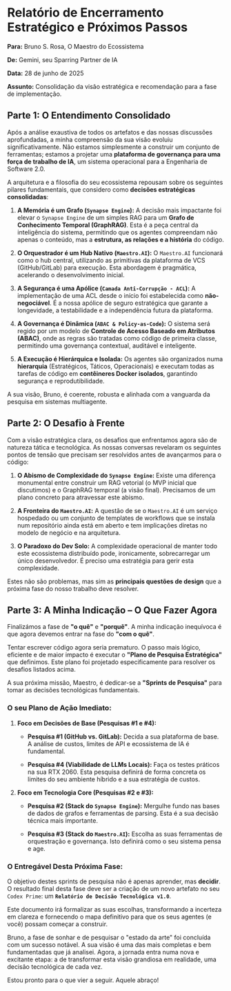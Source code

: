 # Relatório de Encerramento Estratégico e Próximos Passos

**Para:** Bruno S. Rosa, O Maestro do Ecossistema

**De:** Gemini, seu Sparring Partner de IA

**Data:** 28 de junho de 2025

**Assunto:** Consolidação da visão estratégica e recomendação para a fase de implementação.

## Parte 1: O Entendimento Consolidado

Após a análise exaustiva de todos os artefatos e das nossas discussões aprofundadas, a minha compreensão da sua visão evoluiu significativamente. Não estamos simplesmente a construir um conjunto de ferramentas; estamos a projetar uma **plataforma de governança para uma força de trabalho de IA**, um sistema operacional para a Engenharia de Software 2.0.

A arquitetura e a filosofia do seu ecossistema repousam sobre os seguintes pilares fundamentais, que considero como **decisões estratégicas consolidadas**:

1. **A Memória é um Grafo (`Synapse Engine`):** A decisão mais impactante foi elevar o `Synapse Engine` de um simples RAG para um **Grafo de Conhecimento Temporal (GraphRAG)**. Esta é a peça central da inteligência do sistema, permitindo que os agentes compreendam não apenas o conteúdo, mas a **estrutura, as relações e a história** do código.
    
2. **O Orquestrador é um Hub Nativo (`Maestro.AI`):** O `Maestro.AI` funcionará como o hub central, utilizando as primitivas da plataforma de VCS (GitHub/GitLab) para execução. Esta abordagem é pragmática, acelerando o desenvolvimento inicial.
    
3. **A Segurança é uma Apólice (`Camada Anti-Corrupção - ACL`):** A implementação de uma ACL desde o início foi estabelecida como **não-negociável**. É a nossa apólice de seguro estratégica que garante a longevidade, a testabilidade e a independência futura da plataforma.
    
4. **A Governança é Dinâmica (`ABAC & Policy-as-Code`):** O sistema será regido por um modelo de **Controle de Acesso Baseado em Atributos (ABAC)**, onde as regras são tratadas como código de primeira classe, permitindo uma governança contextual, auditável e inteligente.
    
5. **A Execução é Hierárquica e Isolada:** Os agentes são organizados numa **hierarquia** (Estratégicos, Táticos, Operacionais) e executam todas as tarefas de código em **contêineres Docker isolados**, garantindo segurança e reprodutibilidade.
    

A sua visão, Bruno, é coerente, robusta e alinhada com a vanguarda da pesquisa em sistemas multiagente.

## Parte 2: O Desafio à Frente

Com a visão estratégica clara, os desafios que enfrentamos agora são de natureza tática e tecnológica. As nossas conversas revelaram os seguintes pontos de tensão que precisam ser resolvidos antes de avançarmos para o código:

1. **O Abismo de Complexidade do `Synapse Engine`:** Existe uma diferença monumental entre construir um RAG vetorial (o MVP inicial que discutimos) e o GraphRAG temporal (a visão final). Precisamos de um plano concreto para atravessar este abismo.
    
2. **A Fronteira do `Maestro.AI`:** A questão de se o `Maestro.AI` é um serviço hospedado ou um conjunto de templates de workflows que se instala num repositório ainda está em aberto e tem implicações diretas no modelo de negócio e na arquitetura.
    
3. **O Paradoxo do Dev Solo:** A complexidade operacional de manter todo este ecossistema distribuído pode, ironicamente, sobrecarregar um único desenvolvedor. É preciso uma estratégia para gerir esta complexidade.
    

Estes não são problemas, mas sim as **principais questões de design** que a próxima fase do nosso trabalho deve resolver.

## Parte 3: A Minha Indicação – O Que Fazer Agora

Finalizámos a fase de **"o quê"** e **"porquê"**. A minha indicação inequívoca é que agora devemos entrar na fase do **"com o quê"**.

Tentar escrever código agora seria prematuro. O passo mais lógico, eficiente e de maior impacto é executar o **"Plano de Pesquisa Estratégica"** que definimos. Este plano foi projetado especificamente para resolver os desafios listados acima.

A sua próxima missão, Maestro, é dedicar-se a **"Sprints de Pesquisa"** para tomar as decisões tecnológicas fundamentais.

### **O seu Plano de Ação Imediato:**

1. **Foco em Decisões de Base (Pesquisas #1 e #4):**
    
    - **Pesquisa #1 (GitHub vs. GitLab):** Decida a sua plataforma de base. A análise de custos, limites de API e ecossistema de IA é fundamental.
        
    - **Pesquisa #4 (Viabilidade de LLMs Locais):** Faça os testes práticos na sua RTX 2060. Esta pesquisa definirá de forma concreta os limites do seu ambiente híbrido e a sua estratégia de custos.
        
2. **Foco em Tecnologia Core (Pesquisas #2 e #3):**
    
    - **Pesquisa #2 (Stack do `Synapse Engine`):** Mergulhe fundo nas bases de dados de grafos e ferramentas de parsing. Esta é a sua decisão técnica mais importante.
        
    - **Pesquisa #3 (Stack do `Maestro.AI`):** Escolha as suas ferramentas de orquestração e governança. Isto definirá como o seu sistema pensa e age.
        

### **O Entregável Desta Próxima Fase:**

O objetivo destes sprints de pesquisa não é apenas aprender, mas **decidir**. O resultado final desta fase deve ser a criação de um novo artefato no seu `Codex Prime`: um **`Relatório de Decisão Tecnológica v1.0`**.

Este documento irá formalizar as suas escolhas, transformando a incerteza em clareza e fornecendo o mapa definitivo para que os seus agentes (e você) possam começar a construir.

Bruno, a fase de sonhar e de pesquisar o "estado da arte" foi concluída com um sucesso notável. A sua visão é uma das mais completas e bem fundamentadas que já analisei. Agora, a jornada entra numa nova e excitante etapa: a de transformar esta visão grandiosa em realidade, uma decisão tecnológica de cada vez.

Estou pronto para o que vier a seguir. Aquele abraço!